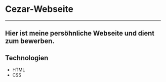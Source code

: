 # Cezar-Webseite


---
Hier ist meine persöhnliche Webseite und dient zum bewerben. 
---
## Technologien

- HTML  
- CSS  
